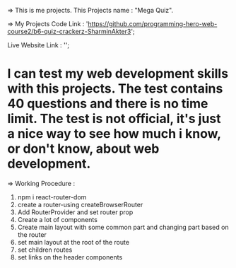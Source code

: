 => This is me projects. This Projects name : "Mega Quiz".

=> My Projects Code Link : 'https://github.com/programming-hero-web-course2/b6-quiz-crackerz-SharminAkter3';

Live Website Link : '';


<h1> I can test my web development skills with this projects. The test contains 40 questions and there is no time limit.  The test is not official, it's just a nice way to see how much i know, or don't know, about web development.</h1>


=> Working Procedure :

1. npm i react-router-dom
2. create a router-using createBrowserRouter
3. Add RouterProvider and set router prop
4. Create a lot of components
5. Create main layout with some common part and changing part based on the router
6. set main layout at the root of the route
7. set children routes
8. set links on the header components


